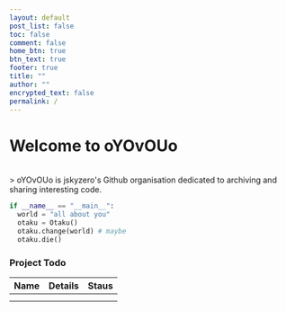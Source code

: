 ```yaml
---
layout: default
post_list: false
toc: false
comment: false
home_btn: true
btn_text: true
footer: true
title: ""
author: ""
encrypted_text: false
permalink: /
---
```


# Welcome to oYOvOUo

<br>
> oYOvOUo is jskyzero's Github organisation dedicated to archiving and sharing interesting code.

```python
if __name__ == "__main__":
  world = "all about you"
  otaku = Otaku()
  otaku.change(world) # maybe
  otaku.die()
```


### Project Todo

|Name|Details|Staus|
|--|--|--|
||||
||||

